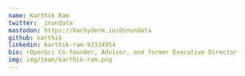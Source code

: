 ```yaml
---
name: Karthik Ram
twitter: _inundata
mastodon: https://hachyderm.io/@inundata
github: karthik
linkedin: karthik-ram-93334954
bio: rOpenSci Co-founder, Advisor, and former Executive Director
img: img/team/karthik-ram.png
---
```


